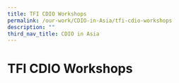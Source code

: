 ```yaml
---
title: TFI CDIO Workshops
permalink: /our-work/CDIO-in-Asia/tfi-cdio-workshops
description: ""
third_nav_title: CDIO in Asia
---
```


# TFI CDIO Workshops